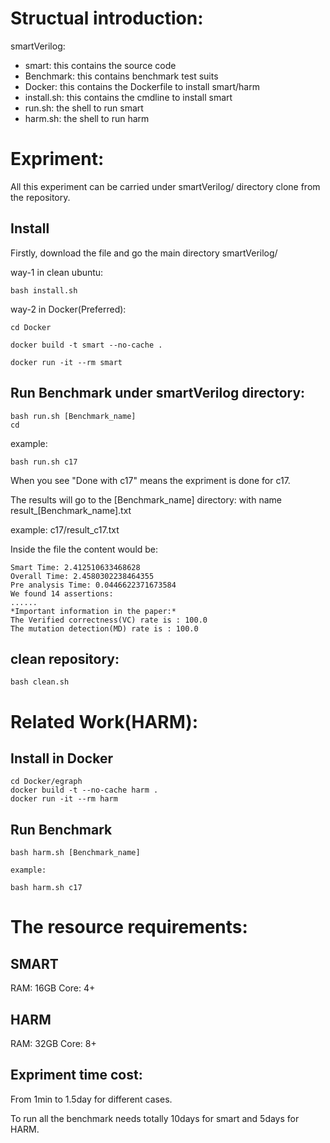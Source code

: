 # Structual introduction:
smartVerilog:
- smart: this contains the source code
- Benchmark: this contains benchmark test suits
- Docker: this contains the Dockerfile to install smart/harm
- install.sh: this contains the cmdline to install smart
- run.sh: the shell to run smart
- harm.sh: the shell to run harm

# Expriment:
All this experiment can be carried under smartVerilog/ directory clone from the repository.

## Install 
Firstly, download the file and go the main directory smartVerilog/

way-1 in clean ubuntu:

    bash install.sh

way-2 in Docker(Preferred):
    
    cd Docker

    docker build -t smart --no-cache .

    docker run -it --rm smart

## Run Benchmark under smartVerilog directory:

    bash run.sh [Benchmark_name]
    cd 


example:
    
    bash run.sh c17

When you see "Done with c17" means the expriment is done for c17.

The results will go to the [Benchmark_name] directory: with name result_[Benchmark_name].txt

example: c17/result_c17.txt

Inside the file the content would be:

    Smart Time: 2.412510633468628
    Overall Time: 2.4580302238464355
    Pre analysis Time: 0.0446622371673584
    We found 14 assertions:
    ......
    *Important information in the paper:*
    The Verified correctness(VC) rate is : 100.0
    The mutation detection(MD) rate is : 100.0

## clean repository:
    
    bash clean.sh

# Related Work(HARM):

## Install in Docker

    cd Docker/egraph
    docker build -t --no-cache harm .
    docker run -it --rm harm

## Run Benchmark

    bash harm.sh [Benchmark_name]

    example:
    
    bash harm.sh c17

# The resource requirements:
## SMART
RAM: 16GB Core: 4+

## HARM
RAM: 32GB Core: 8+

## Expriment time cost:
From 1min to 1.5day for different cases.

To run all the benchmark needs totally 10days for smart and 5days for HARM.